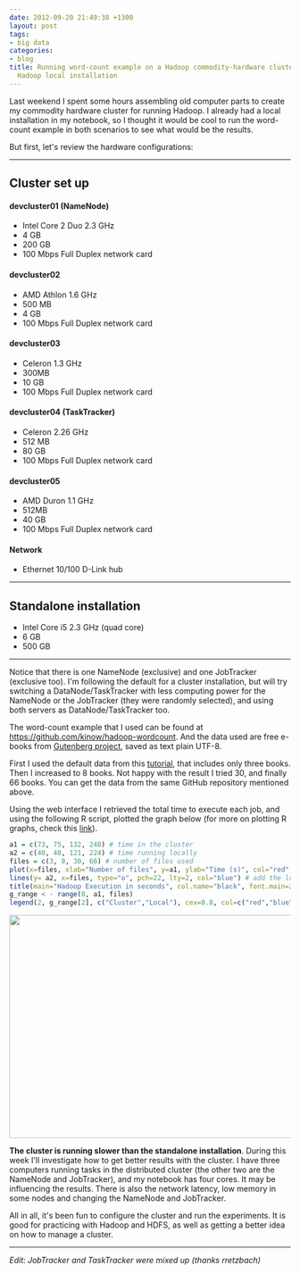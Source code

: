 ```yaml
---
date: 2012-09-20 21:49:38 +1300
layout: post
tags:
- big data
categories:
- blog
title: Running word-count example on a Hadoop commodity-hardware cluster and on a
  Hadoop local installation
---
```


<p>Last weekend I spent some hours assembling old computer parts to create my commodity hardware cluster for running Hadoop. I already had a local installation in my notebook, so I thought it would be cool to run the word-count example in both scenarios to see what would be the results.</p>

<p>But first, let's review the hardware configurations:</p>

<!--more-->

<hr />

<h2>Cluster set up</h2>

<h4>devcluster01 (NameNode)</h4>
<ul>
<li>Intel Core 2 Duo 2.3 GHz</li>
<li>4 GB</li>
<li>200 GB</li>
<li>100 Mbps Full Duplex network card</li>
</ul>

<h4>devcluster02</h4>
<ul>
<li>AMD Athlon 1.6 GHz</li>
<li>500 MB</li>
<li>4 GB</li>
<li>100 Mbps Full Duplex network card</li>
</ul>

<h4>devcluster03</h4>
<ul>
<li>Celeron 1.3 GHz</li>
<li>300MB</li>
<li>10 GB</li>
<li>100 Mbps Full Duplex network card</li>
</ul>

<h4>devcluster04 (TaskTracker)</h4>
<ul>
<li>Celeron 2.26 GHz</li>
<li>512 MB</li>
<li>80 GB</li>
<li>100 Mbps Full Duplex network card</li>
</ul>

<h4>devcluster05</h4>
<ul>
<li>AMD Duron 1.1 GHz</li>
<li>512MB</li>
<li>40 GB</li>
<li>100 Mbps Full Duplex network card</li>
</ul>

<h4>Network</h4>

<ul>
<li>Ethernet 10/100 D-Link hub</li>
</ul>

<hr />

<h2>Standalone installation</h2>

<ul>
<li>Intel Core i5 2.3 GHz (quad core)</li>
<li>6 GB</li>
<li>500 GB</li>
</ul>

<hr />

<p>Notice that there is one NameNode (exclusive) and one JobTracker (exclusive too). I'm following the default for a cluster installation, but will try switching a DataNode/TaskTracker with less computing power for the NameNode or the JobTracker (they were randomly selected), and using both servers as DataNode/TaskTracker too.</p>

<p>The word-count example that I used can be found at <a href="http://www.github.com/kinow/hadoop-wordcount" title="http://www.github.com/kinow/hadoop-wordcount">https://github.com/kinow/hadoop-wordcount</a>. And the data used are free e-books from <a href="http://www.gutenberg.org/" title="Gutenberg">Gutenberg project</a>, saved as text plain UTF-8.</p>

<p>First I used the default data from this <a href="http://www.michael-noll.com/tutorials/running-hadoop-on-ubuntu-linux-single-node-cluster/#Copy_local_example_data_to_HDFS" title="Hadoop Tutorial">tutorial</a>, that includes only three books. Then I increased to 8 books. Not happy with the result I tried 30, and finally 66 books. You can get the data from the same GitHub repository mentioned above.</p>

<p>Using the web interface I retrieved the total time to execute each job, and using the following R script, plotted the graph below (for more on plotting R graphs, check this <a href="http://www.harding.edu/fmccown/r/" title="Link">link</a>).</p>

```r
a1 = c(73, 75, 132, 248) # time in the cluster
a2 = c(40, 48, 121, 224) # time running locally
files = c(3, 8, 30, 66) # number of files used
plot(x=files, xlab="Number of files", y=a1, ylab="Time (s)", col="red", type="o") # plot cluster line
lines(y= a2, x=files, type="o", pch=22, lty=2, col="blue") # add the local line
title(main="Hadoop Execution in seconds", col.name="black", font.main=2)
g_range < - range(0, a1, files)
legend(2, g_range[2], c("Cluster","Local"), cex=0.8, col=c("red","blue"), pch=21:22, lty=1:2) #legend
```

<p style="text-align: center"><a href="http://www.kinoshita.eti.br/wp-content/uploads/2012/09/Rplot.png"><img src="http://www.kinoshita.eti.br/wp-content/uploads/2012/09/Rplot.png" alt="" title="Graph" width="550" height="400" class="aligncenter size-full wp-image-1019" /></a></p>

<p><strong>The cluster is running slower than the standalone installation</strong>. During this week I'll investigate how to get better results with the cluster. I have three computers running tasks in the distributed cluster (the other two are the NameNode and JobTracker), and my notebook has four cores. It may be influencing the results. There is also the network latency, low memory in some nodes and changing the NameNode and JobTracker.</p>

<p>All in all, it's been fun to configure the cluster and run the experiments. It is good for practicing with Hadoop and HDFS, as well as getting a better idea on how to manage a cluster.</p></code>

<hr />

<p><em>Edit: JobTracker and TaskTracker were mixed up (thanks rretzbach)</em></p>

